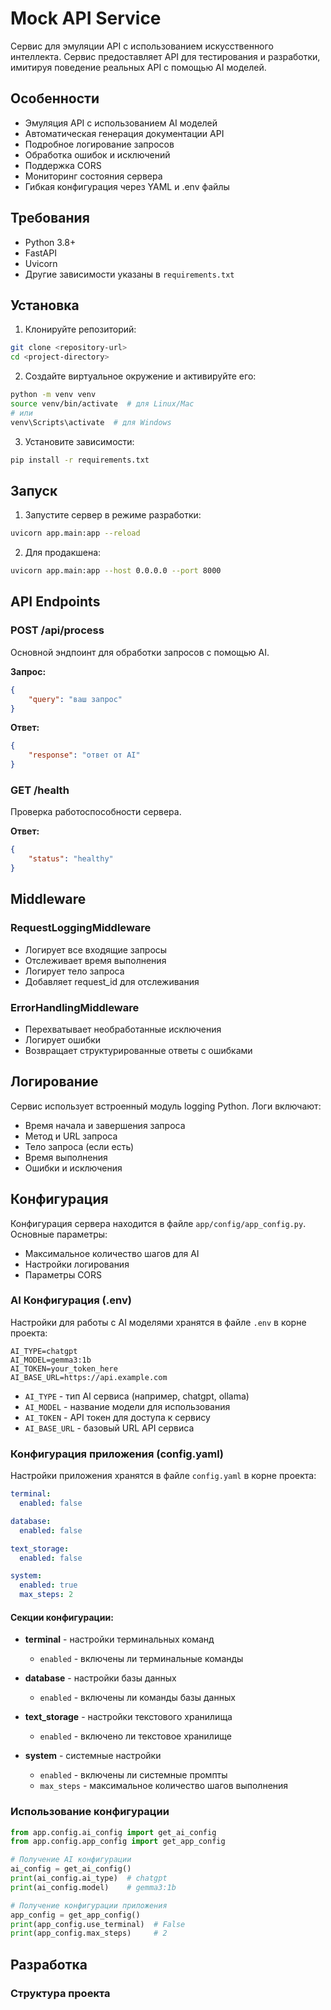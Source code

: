 # Mock API Service

Сервис для эмуляции API с использованием искусственного интеллекта. Сервис предоставляет API для тестирования и разработки, имитируя поведение реальных API с помощью AI моделей.

## Особенности

- Эмуляция API с использованием AI моделей
- Автоматическая генерация документации API
- Подробное логирование запросов
- Обработка ошибок и исключений
- Поддержка CORS
- Мониторинг состояния сервера
- Гибкая конфигурация через YAML и .env файлы

## Требования

- Python 3.8+
- FastAPI
- Uvicorn
- Другие зависимости указаны в `requirements.txt`

## Установка

1. Клонируйте репозиторий:
```bash
git clone <repository-url>
cd <project-directory>
```

2. Создайте виртуальное окружение и активируйте его:
```bash
python -m venv venv
source venv/bin/activate  # для Linux/Mac
# или
venv\Scripts\activate  # для Windows
```

3. Установите зависимости:
```bash
pip install -r requirements.txt
```

## Запуск

1. Запустите сервер в режиме разработки:
```bash
uvicorn app.main:app --reload
```

2. Для продакшена:
```bash
uvicorn app.main:app --host 0.0.0.0 --port 8000
```

## API Endpoints

### POST /api/process
Основной эндпоинт для обработки запросов с помощью AI.

**Запрос:**
```json
{
    "query": "ваш запрос"
}
```

**Ответ:**
```json
{
    "response": "ответ от AI"
}
```

### GET /health
Проверка работоспособности сервера.

**Ответ:**
```json
{
    "status": "healthy"
}
```

## Middleware

### RequestLoggingMiddleware
- Логирует все входящие запросы
- Отслеживает время выполнения
- Логирует тело запроса
- Добавляет request_id для отслеживания

### ErrorHandlingMiddleware
- Перехватывает необработанные исключения
- Логирует ошибки
- Возвращает структурированные ответы с ошибками

## Логирование

Сервис использует встроенный модуль logging Python. Логи включают:
- Время начала и завершения запроса
- Метод и URL запроса
- Тело запроса (если есть)
- Время выполнения
- Ошибки и исключения

## Конфигурация

Конфигурация сервера находится в файле `app/config/app_config.py`. Основные параметры:
- Максимальное количество шагов для AI
- Настройки логирования
- Параметры CORS

### AI Конфигурация (.env)
Настройки для работы с AI моделями хранятся в файле `.env` в корне проекта:

```env
AI_TYPE=chatgpt
AI_MODEL=gemma3:1b
AI_TOKEN=your_token_here
AI_BASE_URL=https://api.example.com
```

- `AI_TYPE` - тип AI сервиса (например, chatgpt, ollama)
- `AI_MODEL` - название модели для использования
- `AI_TOKEN` - API токен для доступа к сервису
- `AI_BASE_URL` - базовый URL API сервиса

### Конфигурация приложения (config.yaml)
Настройки приложения хранятся в файле `config.yaml` в корне проекта:

```yaml
terminal:
  enabled: false

database:
  enabled: false

text_storage:
  enabled: false

system:
  enabled: true
  max_steps: 2
```

#### Секции конфигурации:

- **terminal** - настройки терминальных команд
  - `enabled` - включены ли терминальные команды

- **database** - настройки базы данных
  - `enabled` - включены ли команды базы данных

- **text_storage** - настройки текстового хранилища
  - `enabled` - включено ли текстовое хранилище

- **system** - системные настройки
  - `enabled` - включены ли системные промпты
  - `max_steps` - максимальное количество шагов выполнения

### Использование конфигурации

```python
from app.config.ai_config import get_ai_config
from app.config.app_config import get_app_config

# Получение AI конфигурации
ai_config = get_ai_config()
print(ai_config.ai_type)  # chatgpt
print(ai_config.model)    # gemma3:1b

# Получение конфигурации приложения
app_config = get_app_config()
print(app_config.use_terminal)  # False
print(app_config.max_steps)     # 2
```

## Разработка

### Структура проекта
```